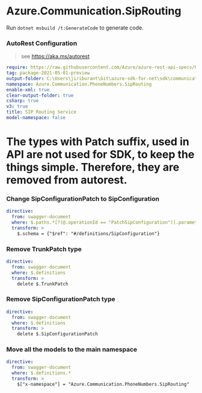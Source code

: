 # Azure.Communication.SipRouting
Run `dotnet msbuild /t:GenerateCode` to generate code.

### AutoRest Configuration
> see https://aka.ms/autorest

``` yaml
require: https://raw.githubusercontent.com/Azure/azure-rest-api-specs/01563419f540c27a96abae75f9feaa3e5e9a1f13/specification/communication/data-plane/SipRouting/readme.md
tag: package-2021-05-01-preview
output-folder: C:\Users\jiriburant\Git\azure-sdk-for-net\sdk\communication\Azure.Communication.PhoneNumbers\src\SipRouting\Generated
namespace: Azure.Communication.PhoneNumbers.SipRouting
enable-xml: true
clear-output-folder: true
csharp: true
v3: true
title: SIP Routing Service
model-namespace: false
```

# The types with Patch suffix, used in API are not used for SDK, to keep the things simple. Therefore, they are removed from autorest.
### Change SipConfigurationPatch to SipConfiguration
``` yaml
directive:
  from: swagger-document
  where: $.paths.*[?(@.operationId == "PatchSipConfiguration")].parameters..[?(@.description == "Configuration patch.")]
  transform: >
    $.schema = {"$ref": "#/definitions/SipConfiguration"}
```

### Remove TrunkPatch type
``` yaml
directive:
  from: swagger-document
  where: $.definitions
  transform: >
    delete $.TrunkPatch
```

### Remove SipConfigurationPatch type
``` yaml
directive:
  from: swagger-document
  where: $.definitions
  transform: >
    delete $.SipConfigurationPatch
```

### Move all the models to the main namespace
```yaml
directive:
  from: swagger-document
  where: $.definitions.*
  transform: >
    $["x-namespace"] = "Azure.Communication.PhoneNumbers.SipRouting"
```

